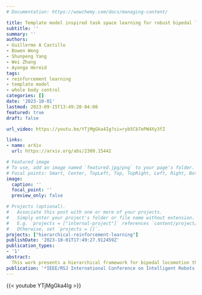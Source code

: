 ```yaml
---
# Documentation: https://wowchemy.com/docs/managing-content/

title: Template model inspired task space learning for robust bipedal locomotion
subtitle: ''
summary: ''
authors:
- Guillermo A Castillo
- Bowen Weng
- Shunpeng Yang
- Wei Zhang
- Ayonga Hereid
tags: 
- reinforcement learning
- template model
- whole body control
categories: []
date: '2023-10-01'
lastmod: 2023-09-15T13:49:28-04:00
featured: true
draft: false

url_video: https://youtu.be/YTjMgGka4Ig?si=ryb5Cb7ePW4Xy3fZ

links:
- name: arXiv
  url: https://arxiv.org/abs/2309.15442

# Featured image
# To use, add an image named `featured.jpg/png` to your page's folder.
# Focal points: Smart, Center, TopLeft, Top, TopRight, Left, Right, BottomLeft, Bottom, BottomRight.
image:
  caption: ''
  focal_point: ''
  preview_only: false

# Projects (optional).
#   Associate this post with one or more of your projects.
#   Simply enter your project's folder or file name without extension.
#   E.g. `projects = ["internal-project"]` references `content/project/deep-learning/index.md`.
#   Otherwise, set `projects = []`.
projects: ["hierarchical-reinforcement-learning"]
publishDate: '2023-10-01T17:49:27.912459Z'
publication_types:
- '1'
abstract: 
  This work presents a hierarchical framework for bipedal locomotion that combines a Reinforcement Learning (RL)-based high-level (HL) planner policy for the online generation of task space commands with a model-based low-level (LL) controller to track the desired task space trajectories. Different from traditional end-to-end learning approaches, our HL policy takes insights from the angular momentum-based linear inverted pendulum (ALIP) to carefully design the observation and action spaces of the Markov Decision Process (MDP). This simple yet effective design creates an insightful mapping between a low-dimensional state that effectively captures the complex dynamics of bipedal locomotion and a set of task space outputs that shape the walking gait of the robot. The HL policy is agnostic to the task space LL controller, which increases the flexibility of the design and generalization of the framework to other bipedal robots. This hierarchical design results in a learning-based framework with improved performance, data efficiency, and robustness compared with the ALIP model-based approach and state-of-the-art learning-based frameworks for bipedal locomotion. The proposed hierarchical controller is tested in three different robots, Rabbit, a five-link underactuated planar biped; Walker2D, a seven-link fully-actuated planar biped; and Digit, a 3D humanoid robot with 20 actuated joints. The trained policy naturally learns human-like locomotion behaviors and is able to effectively track a wide range of walking speeds while preserving the robustness and stability of the walking gait even under adversarial conditions. 
publication: '*IEEE/RSJ International Conference on Intelligent Robots and Systems (IROS)*'
---
```


{{< youtube YTjMgGka4Ig >}}